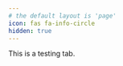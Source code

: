 ```yaml
---
# the default layout is 'page'
icon: fas fa-info-circle
hidden: true
---
```


This is a testing tab.
